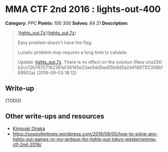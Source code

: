 # MMA CTF 2nd 2016 : lights-out-400

**Category:** PPC
**Points:** 100 300
**Solves:** 64 21
**Description:**

> [[lights_out.7z](./lights_out.7z)]([lights_out.7z](./lights_out.7z))
>
>
> Easy problem doesn't have the flag.
>
>
> Lunatic problem may requires a long time to calulate.
>
>
> Update: [lights_out.7z](./lights_out.7z). There is no effect on the solution (New sha256: b2cc12b76707162361af36185e22ae5dd5ad05b6d5a2d416871f2358bf89902a) (2016-09-03 18:12)


## Write-up

(TODO)

## Other write-ups and resources

* [Kimiyuki Onaka](https://kimiyuki.net/blog/2016/09/05/twctf-2016-lights-out/)
* https://soupofentropy.wordpress.com/2016/09/05/how-to-solve-any-lights-out-games-or-my-writeup-for-lights-out-tokyo-westernsmma-ctf-2nd-2016/
